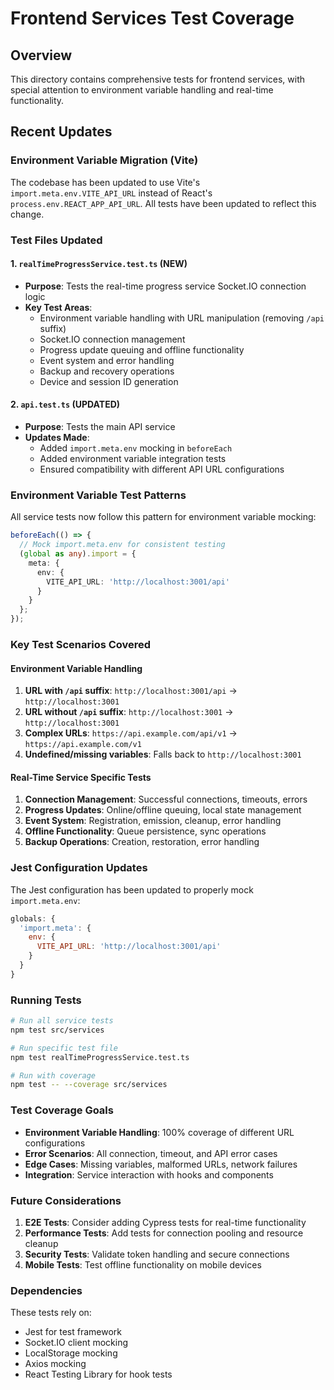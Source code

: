 # Frontend Services Test Coverage

## Overview
This directory contains comprehensive tests for frontend services, with special attention to environment variable handling and real-time functionality.

## Recent Updates

### Environment Variable Migration (Vite)
The codebase has been updated to use Vite's `import.meta.env.VITE_API_URL` instead of React's `process.env.REACT_APP_API_URL`. All tests have been updated to reflect this change.

### Test Files Updated

#### 1. `realTimeProgressService.test.ts` (NEW)
- **Purpose**: Tests the real-time progress service Socket.IO connection logic
- **Key Test Areas**:
  - Environment variable handling with URL manipulation (removing `/api` suffix)
  - Socket.IO connection management
  - Progress update queuing and offline functionality
  - Event system and error handling
  - Backup and recovery operations
  - Device and session ID generation

#### 2. `api.test.ts` (UPDATED)
- **Purpose**: Tests the main API service
- **Updates Made**:
  - Added `import.meta.env` mocking in `beforeEach`
  - Added environment variable integration tests
  - Ensured compatibility with different API URL configurations

### Environment Variable Test Patterns

All service tests now follow this pattern for environment variable mocking:

```typescript
beforeEach(() => {
  // Mock import.meta.env for consistent testing
  (global as any).import = {
    meta: {
      env: {
        VITE_API_URL: 'http://localhost:3001/api'
      }
    }
  };
});
```

### Key Test Scenarios Covered

#### Environment Variable Handling
1. **URL with `/api` suffix**: `http://localhost:3001/api` → `http://localhost:3001`
2. **URL without `/api` suffix**: `http://localhost:3001` → `http://localhost:3001`
3. **Complex URLs**: `https://api.example.com/api/v1` → `https://api.example.com/v1`
4. **Undefined/missing variables**: Falls back to `http://localhost:3001`

#### Real-Time Service Specific Tests
1. **Connection Management**: Successful connections, timeouts, errors
2. **Progress Updates**: Online/offline queuing, local state management
3. **Event System**: Registration, emission, cleanup, error handling
4. **Offline Functionality**: Queue persistence, sync operations
5. **Backup Operations**: Creation, restoration, error handling

### Jest Configuration Updates

The Jest configuration has been updated to properly mock `import.meta.env`:

```javascript
globals: {
  'import.meta': {
    env: {
      VITE_API_URL: 'http://localhost:3001/api'
    }
  }
}
```

### Running Tests

```bash
# Run all service tests
npm test src/services

# Run specific test file
npm test realTimeProgressService.test.ts

# Run with coverage
npm test -- --coverage src/services
```

### Test Coverage Goals

- **Environment Variable Handling**: 100% coverage of different URL configurations
- **Error Scenarios**: All connection, timeout, and API error cases
- **Edge Cases**: Missing variables, malformed URLs, network failures
- **Integration**: Service interaction with hooks and components

### Future Considerations

1. **E2E Tests**: Consider adding Cypress tests for real-time functionality
2. **Performance Tests**: Add tests for connection pooling and resource cleanup
3. **Security Tests**: Validate token handling and secure connections
4. **Mobile Tests**: Test offline functionality on mobile devices

### Dependencies

These tests rely on:
- Jest for test framework
- Socket.IO client mocking
- LocalStorage mocking
- Axios mocking
- React Testing Library for hook tests